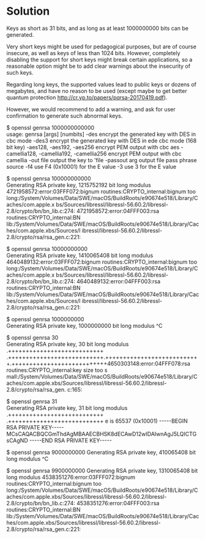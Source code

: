 # Solution

Keys as short as 31 bits, and as long as at least 1000000000 bits can be
generated. 

Very short keys might be used for pedagogical purposes, but are of
course insecure, as well as keys of less than 1024 bits. However,
completely disabling the support for short keys might break certain
applications, so a reasonable option might be to add clear warnings
about the insecurity of such keys.

Regarding long keys, the supported values lead to public keys or dozens
of megabytes, and have no reason to be used (except maybe to get better
quantum protection <http://cr.yp.to/papers/pqrsa-20170419.pdf>).

However, we would recommend to add a warning, and ask for user
confirmation to generate such abnormal keys.



$ openssl genrsa 1000000000000                                                                                         
usage: genrsa [args] [numbits]
 -des            encrypt the generated key with DES in cbc mode
 -des3           encrypt the generated key with DES in ede cbc mode (168 bit key)
 -aes128, -aes192, -aes256
                 encrypt PEM output with cbc aes
 -camellia128, -camellia192, -camellia256
                 encrypt PEM output with cbc camellia
 -out file       output the key to 'file
 -passout arg    output file pass phrase source
 -f4             use F4 (0x10001) for the E value
 -3              use 3 for the E value

$ openssl genrsa 100000000000                                                                                            
Generating RSA private key, 1215752192 bit long modulus
4721958572:error:03FFF072:bignum routines:CRYPTO_internal:bignum too long:/System/Volumes/Data/SWE/macOS/BuildRoots/e90674e518/Library/Caches/com.apple.x
bs/Sources/libressl/libressl-56.60.2/libressl-2.8/crypto/bn/bn_lib.c:274:
4721958572:error:04FFF003:rsa routines:CRYPTO_internal:BN lib:/System/Volumes/Data/SWE/macOS/BuildRoots/e90674e518/Library/Caches/com.apple.xbs/Sources/l
ibressl/libressl-56.60.2/libressl-2.8/crypto/rsa/rsa_gen.c:221:

$ openssl genrsa 10000000000                                                                                             
Generating RSA private key, 1410065408 bit long modulus
4640489132:error:03FFF072:bignum routines:CRYPTO_internal:bignum too long:/System/Volumes/Data/SWE/macOS/BuildRoots/e90674e518/Library/Caches/com.apple.x
bs/Sources/libressl/libressl-56.60.2/libressl-2.8/crypto/bn/bn_lib.c:274:
4640489132:error:04FFF003:rsa routines:CRYPTO_internal:BN lib:/System/Volumes/Data/SWE/macOS/BuildRoots/e90674e518/Library/Caches/com.apple.xbs/Sources/l
ibressl/libressl-56.60.2/libressl-2.8/crypto/rsa/rsa_gen.c:221:

$ openssl genrsa 1000000000                                                                                              
Generating RSA private key, 1000000000 bit long modulus
^C

$ openssl genrsa 30                                                                                                    
Generating RSA private key, 30 bit long modulus
.+++++++++++++++++++++++++++
.+++++++++++++++++++++++++++.+++++++++++++++++++++++++++.+++++++++++++++++++++++++++4650303148:error:04FFF078:rsa routines:CRYPTO_internal:key size too s
mall:/System/Volumes/Data/SWE/macOS/BuildRoots/e90674e518/Library/Caches/com.apple.xbs/Sources/libressl/libressl-56.60.2/libressl-2.8/crypto/rsa/rsa_gen.
c:165:

$ openssl genrsa 31                                                                                                      
Generating RSA private key, 31 bit long modulus
.+++++++++++++++++++++++++++
.+++++++++++++++++++++++++++
e is 65537 (0x10001)
-----BEGIN RSA PRIVATE KEY-----
MCsCAQACBQCGmThdAgMBAAECBHSK8dECAwD12wIDAIwnAgJ5LQICTGsCAgND
-----END RSA PRIVATE KEY-----

$ openssl genrsa 9000000000 
Generating RSA private key, 410065408 bit long modulus
^C

$ openssl genrsa 9900000000
Generating RSA private key, 1310065408 bit long modulus
4538351276:error:03FFF072:bignum routines:CRYPTO_internal:bignum too
long:/System/Volumes/Data/SWE/macOS/BuildRoots/e90674e518/Library/Caches/com.apple.xbs/Sources/libressl/libressl-56.60.2/libressl-2.8/crypto/bn/bn_lib.c:274:
4538351276:error:04FFF003:rsa routines:CRYPTO_internal:BN
lib:/System/Volumes/Data/SWE/macOS/BuildRoots/e90674e518/Library/Caches/com.apple.xbs/Sources/libressl/libressl-56.60.2/libressl-2.8/crypto/rsa/rsa_gen.c:221:
